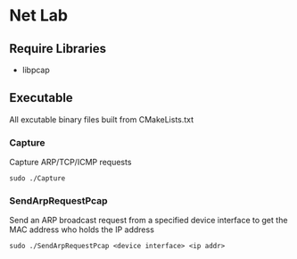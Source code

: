 # Net Lab

## Require Libraries

*   libpcap

## Executable

All excutable binary files built from CMakeLists.txt

### Capture

Capture ARP/TCP/ICMP requests

```
sudo ./Capture
```

### SendArpRequestPcap

Send an ARP broadcast request from a specified device interface to get the MAC address who holds the IP address

```
sudo ./SendArpRequestPcap <device interface> <ip addr>
```
